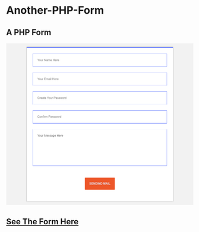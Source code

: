 # Another-PHP-Form
## A PHP Form
![Form](https://github.com/Angstromico/Another-PHP-Form/blob/master/Form-Capture.png)
## [See The Form Here](https://another-php-simulator.herokuapp.com/)

